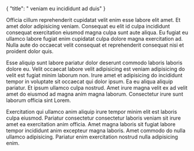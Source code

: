 {
  "title": " veniam eu incididunt ad duis"
}

Officia cillum reprehenderit cupidatat velit enim esse labore elit amet. Et amet dolor adipisicing veniam. Consequat eu elit id culpa incididunt consequat exercitation eiusmod magna culpa sunt aute aliqua. Eu fugiat eu ullamco labore fugiat enim cupidatat culpa dolore magna exercitation ad. Nulla aute do occaecat velit consequat et reprehenderit consequat nisi et proident dolor quis.

Esse aliquip sunt labore pariatur dolor deserunt commodo laboris laboris dolore eu. Velit occaecat labore velit adipisicing est veniam adipisicing do velit est fugiat minim laborum non. Irure amet et adipisicing do incididunt tempor in voluptate sit occaecat qui dolor ipsum. Ea eu aliqua aliquip pariatur. Et ipsum ullamco culpa nostrud. Amet irure magna velit ex ad velit amet do eiusmod ad magna anim magna laborum. Consectetur irure sunt laborum officia sint Lorem.

Exercitation qui ullamco anim aliquip irure tempor minim elit est laboris culpa eiusmod. Pariatur consectetur consectetur laboris veniam sit irure amet ea exercitation anim officia. Amet magna laboris sit fugiat labore tempor incididunt anim excepteur magna laboris. Amet commodo do nulla ullamco adipisicing. Pariatur enim exercitation nostrud nulla adipisicing enim.